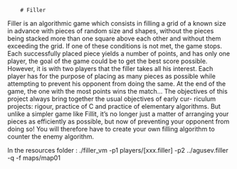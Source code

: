         # Filler
Filler is an algorithmic game which consists in filling a grid of a known size in advance with pieces of random size and shapes, without the pieces being stacked more than one square above each other and without them exceeding the grid. If one of these conditions is not met, the game stops.
Each successfully placed piece yields a number of points, and has only one player, the goal of the game could be to get the best score possible. However, it is with two players that the filler takes all his interest. Each player has for the purpose of placing as many pieces as possible while attempting to prevent his opponent from doing the same. At the end of the game, the one with the most points wins the match...
The objectives of this project always bring together the usual objectives of early cur- riculum projects: rigour, practice of C and practice of elementary algorithms. But unlike a simpler game like Fillit, it’s no longer just a matter of arranging your pieces as efficiently as possible, but now of preventing your opponent from doing so! You will therefore have to create your own filling algorithm to counter the enemy algorithm.

In the resources folder :
./filler_vm -p1 players/[xxx.filler] -p2 ../agusev.filler -q -f maps/map01